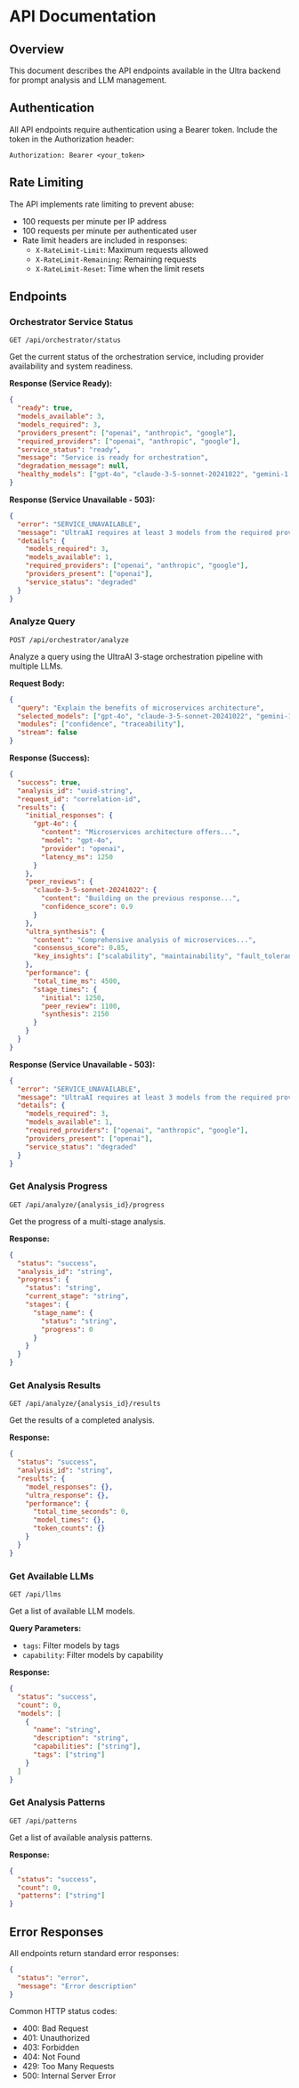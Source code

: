 # API Documentation

## Overview

This document describes the API endpoints available in the Ultra backend for prompt analysis and LLM management.

## Authentication

All API endpoints require authentication using a Bearer token. Include the token in the Authorization header:

```
Authorization: Bearer <your_token>
```

## Rate Limiting

The API implements rate limiting to prevent abuse:

- 100 requests per minute per IP address
- 100 requests per minute per authenticated user
- Rate limit headers are included in responses:
  - `X-RateLimit-Limit`: Maximum requests allowed
  - `X-RateLimit-Remaining`: Remaining requests
  - `X-RateLimit-Reset`: Time when the limit resets

## Endpoints

### Orchestrator Service Status

```http
GET /api/orchestrator/status
```

Get the current status of the orchestration service, including provider availability and system readiness.

**Response (Service Ready):**

```json
{
  "ready": true,
  "models_available": 3,
  "models_required": 3,
  "providers_present": ["openai", "anthropic", "google"],
  "required_providers": ["openai", "anthropic", "google"],
  "service_status": "ready",
  "message": "Service is ready for orchestration",
  "degradation_message": null,
  "healthy_models": ["gpt-4o", "claude-3-5-sonnet-20241022", "gemini-1.5-flash"]
}
```

**Response (Service Unavailable - 503):**

```json
{
  "error": "SERVICE_UNAVAILABLE",
  "message": "UltraAI requires at least 3 models from the required providers to be functional",
  "details": {
    "models_required": 3,
    "models_available": 1,
    "required_providers": ["openai", "anthropic", "google"],
    "providers_present": ["openai"],
    "service_status": "degraded"
  }
}
```

### Analyze Query

```http
POST /api/orchestrator/analyze
```

Analyze a query using the UltraAI 3-stage orchestration pipeline with multiple LLMs.

**Request Body:**

```json
{
  "query": "Explain the benefits of microservices architecture",
  "selected_models": ["gpt-4o", "claude-3-5-sonnet-20241022", "gemini-1.5-flash"],
  "modules": ["confidence", "traceability"],
  "stream": false
}
```

**Response (Success):**

```json
{
  "success": true,
  "analysis_id": "uuid-string",
  "request_id": "correlation-id",
  "results": {
    "initial_responses": {
      "gpt-4o": {
        "content": "Microservices architecture offers...",
        "model": "gpt-4o",
        "provider": "openai",
        "latency_ms": 1250
      }
    },
    "peer_reviews": {
      "claude-3-5-sonnet-20241022": {
        "content": "Building on the previous response...",
        "confidence_score": 0.9
      }
    },
    "ultra_synthesis": {
      "content": "Comprehensive analysis of microservices...",
      "consensus_score": 0.85,
      "key_insights": ["scalability", "maintainability", "fault_tolerance"]
    },
    "performance": {
      "total_time_ms": 4500,
      "stage_times": {
        "initial": 1250,
        "peer_review": 1100,
        "synthesis": 2150
      }
    }
  }
}
```

**Response (Service Unavailable - 503):**

```json
{
  "error": "SERVICE_UNAVAILABLE",
  "message": "UltraAI requires at least 3 models from the required providers to be functional",
  "details": {
    "models_required": 3,
    "models_available": 1,
    "required_providers": ["openai", "anthropic", "google"],
    "providers_present": ["openai"],
    "service_status": "degraded"
  }
}
```

### Get Analysis Progress

```http
GET /api/analyze/{analysis_id}/progress
```

Get the progress of a multi-stage analysis.

**Response:**

```json
{
  "status": "success",
  "analysis_id": "string",
  "progress": {
    "status": "string",
    "current_stage": "string",
    "stages": {
      "stage_name": {
        "status": "string",
        "progress": 0
      }
    }
  }
}
```

### Get Analysis Results

```http
GET /api/analyze/{analysis_id}/results
```

Get the results of a completed analysis.

**Response:**

```json
{
  "status": "success",
  "analysis_id": "string",
  "results": {
    "model_responses": {},
    "ultra_response": {},
    "performance": {
      "total_time_seconds": 0,
      "model_times": {},
      "token_counts": {}
    }
  }
}
```

### Get Available LLMs

```http
GET /api/llms
```

Get a list of available LLM models.

**Query Parameters:**

- `tags`: Filter models by tags
- `capability`: Filter models by capability

**Response:**

```json
{
  "status": "success",
  "count": 0,
  "models": [
    {
      "name": "string",
      "description": "string",
      "capabilities": ["string"],
      "tags": ["string"]
    }
  ]
}
```

### Get Analysis Patterns

```http
GET /api/patterns
```

Get a list of available analysis patterns.

**Response:**

```json
{
  "status": "success",
  "count": 0,
  "patterns": ["string"]
}
```

## Error Responses

All endpoints return standard error responses:

```json
{
  "status": "error",
  "message": "Error description"
}
```

Common HTTP status codes:

- 400: Bad Request
- 401: Unauthorized
- 403: Forbidden
- 404: Not Found
- 429: Too Many Requests
- 500: Internal Server Error
